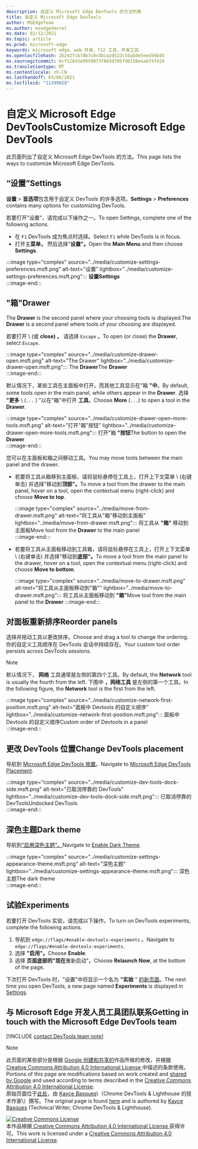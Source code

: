 ```yaml
---
description: 自定义 Microsoft Edge DevTools 的方法列表
title: 自定义 Microsoft Edge DevTools
author: MSEdgeTeam
ms.author: msedgedevrel
ms.date: 02/12/2021
ms.topic: article
ms.prod: microsoft-edge
keywords: microsoft edge、web 开发、f12 工具、开发工具
ms.openlocfilehash: 2b242fcb74b7c8cdbca2d523c55ab4e5eed56b45
ms.sourcegitcommit: 6cf12643e9959873f8b5d785fd6158eeab74f424
ms.translationtype: MT
ms.contentlocale: zh-CN
ms.lasthandoff: 03/06/2021
ms.locfileid: "11399028"
---
```

<!-- Copyright Kayce Basques 

   Licensed under the Apache License, Version 2.0 (the "License");
   you may not use this file except in compliance with the License.
   You may obtain a copy of the License at

       https://www.apache.org/licenses/LICENSE-2.0

   Unless required by applicable law or agreed to in writing, software
   distributed under the License is distributed on an "AS IS" BASIS,
   WITHOUT WARRANTIES OR CONDITIONS OF ANY KIND, either express or implied.
   See the License for the specific language governing permissions and
   limitations under the License.  -->

# <a name="customize-microsoft-edge-devtools"></a><span data-ttu-id="aab54-104">自定义 Microsoft Edge DevTools</span><span class="sxs-lookup"><span data-stu-id="aab54-104">Customize Microsoft Edge DevTools</span></span>  

<span data-ttu-id="aab54-105">此页面列出了自定义 Microsoft Edge DevTools 的方法。</span><span class="sxs-lookup"><span data-stu-id="aab54-105">This page lists the ways to customize Microsoft Edge DevTools.</span></span>  

## <a name="settings"></a><span data-ttu-id="aab54-106">“设置”</span><span class="sxs-lookup"><span data-stu-id="aab54-106">Settings</span></span>  

<span data-ttu-id="aab54-107">**设置**  > **首选项**包含用于自定义 DevTools 的许多选项。</span><span class="sxs-lookup"><span data-stu-id="aab54-107">**Settings** > **Preferences** contains many options for customizing DevTools.</span></span>  

<span data-ttu-id="aab54-108">若要打开"设置"，请完成以下操作之一。</span><span class="sxs-lookup"><span data-stu-id="aab54-108">To open Settings, complete one of the following actions.</span></span>  

*   <span data-ttu-id="aab54-109">在 `F1` DevTools 成为焦点时选择。</span><span class="sxs-lookup"><span data-stu-id="aab54-109">Select `F1` while DevTools is in focus.</span></span>  
*   <span data-ttu-id="aab54-110">打开主**菜单，** 然后选择"**设置"。**</span><span class="sxs-lookup"><span data-stu-id="aab54-110">Open the **Main Menu** and then choose **Settings**.</span></span>  
    
:::image type="complex" source="../media/customize-settings-preferences.msft.png" alt-text="设置" lightbox="../media/customize-settings-preferences.msft.png":::
   **<span data-ttu-id="aab54-112">设置</span><span class="sxs-lookup"><span data-stu-id="aab54-112">Settings</span></span>**  
:::image-end:::  

## <a name="drawer"></a><span data-ttu-id="aab54-113">"箱"</span><span class="sxs-lookup"><span data-stu-id="aab54-113">Drawer</span></span>  

<span data-ttu-id="aab54-114">The **Drawer** is the second panel where your choosing tools is displayed.</span><span class="sxs-lookup"><span data-stu-id="aab54-114">The **Drawer** is a second panel where tools of your choosing are displayed.</span></span>  

<span data-ttu-id="aab54-115">若要打开 \ (或 **close\) ，** 请选择 `Escape` 。</span><span class="sxs-lookup"><span data-stu-id="aab54-115">To open \(or close\) the **Drawer**, select `Escape`.</span></span>  

:::image type="complex" source="../media/customize-drawer-open.msft.png" alt-text="The Drawer" lightbox="../media/customize-drawer-open.msft.png":::
   <span data-ttu-id="aab54-117">The **Drawer**</span><span class="sxs-lookup"><span data-stu-id="aab54-117">The **Drawer**</span></span>  
:::image-end:::  

<span data-ttu-id="aab54-118">默认情况下，某些工具在主面板中打开，而其他工具显示在"箱 **"中**。</span><span class="sxs-lookup"><span data-stu-id="aab54-118">By default, some tools open in the main panel, while others appear in the **Drawer**.</span></span>  <span data-ttu-id="aab54-119">选择 **"更多** \ (`...` \) "以在"箱"中打开 **工具**。</span><span class="sxs-lookup"><span data-stu-id="aab54-119">Choose **More** \(`...`\) to open a tool in the **Drawer**.</span></span>  

:::image type="complex" source="../media/customize-drawer-open-more-tools.msft.png" alt-text="打开"箱"按钮" lightbox="../media/customize-drawer-open-more-tools.msft.png":::
   <span data-ttu-id="aab54-121">打开"箱 **"按钮**</span><span class="sxs-lookup"><span data-stu-id="aab54-121">The button to open the **Drawer**</span></span>  
:::image-end:::  

<span data-ttu-id="aab54-122">您可以在主面板和箱之间移动工具。</span><span class="sxs-lookup"><span data-stu-id="aab54-122">You may move tools between the main panel and the drawer.</span></span>  

*   <span data-ttu-id="aab54-123">若要将工具从箱移到主面板，请将鼠标悬停在工具上，打开上下文菜单 \ (右键单击\) 并选择"移动到**顶部"。**</span><span class="sxs-lookup"><span data-stu-id="aab54-123">To move a tool from the drawer to the main panel, hover on a tool, open the contextual menu \(right-click\) and choose **Move to top**.</span></span>  
    
    :::image type="complex" source="../media/move-from-drawer.msft.png" alt-text="将工具从"箱"移动到主面板" lightbox="../media/move-from-drawer.msft.png":::
       <span data-ttu-id="aab54-125">将工具从 **"箱"** 移动到主面板</span><span class="sxs-lookup"><span data-stu-id="aab54-125">Move tool from the **Drawer** to the main panel</span></span>  
    :::image-end:::  
    
*   <span data-ttu-id="aab54-126">若要将工具从主面板移动到工具箱，请将鼠标悬停在工具上，打开上下文菜单 \ (右键单击\) 并选择"移动到**底部"。**</span><span class="sxs-lookup"><span data-stu-id="aab54-126">To move a tool from the main panel to the drawer, hover on a tool, open the contextual menu \(right-click\) and choose **Move to bottom**.</span></span>  
    
    :::image type="complex" source="../media/move-to-drawer.msft.png" alt-text="将工具从主面板移动到"箱"" lightbox="../media/move-to-drawer.msft.png":::
       <span data-ttu-id="aab54-128">将工具从主面板移动到 **"箱"**</span><span class="sxs-lookup"><span data-stu-id="aab54-128">Move tool from the main panel to the **Drawer**</span></span>
    :::image-end:::  
    

## <a name="reorder-panels"></a><span data-ttu-id="aab54-129">对面板重新排序</span><span class="sxs-lookup"><span data-stu-id="aab54-129">Reorder panels</span></span>  

<span data-ttu-id="aab54-130">选择并拖动工具以更改排序。</span><span class="sxs-lookup"><span data-stu-id="aab54-130">Choose and drag a tool to change the ordering.</span></span>  <span data-ttu-id="aab54-131">你的自定义工具顺序在 DevTools 会话中持续存在。</span><span class="sxs-lookup"><span data-stu-id="aab54-131">Your custom tool order persists across DevTools sessions.</span></span>  

> [!NOTE]
> <span data-ttu-id="aab54-132">默认情况下， **网络** 工具通常是左侧的第四个工具。</span><span class="sxs-lookup"><span data-stu-id="aab54-132">By default, the **Network** tool is usually the fourth from the left.</span></span>  <span data-ttu-id="aab54-133">下图中 **，网络工具** 是左侧的第一个工具。</span><span class="sxs-lookup"><span data-stu-id="aab54-133">In the following figure, the **Network** tool is the first from the left.</span></span>  

:::image type="complex" source="../media/customize-network-first-position.msft.png" alt-text="面板中 Devtools 的自定义顺序" lightbox="../media/customize-network-first-position.msft.png":::
   <span data-ttu-id="aab54-135">面板中 Devtools 的自定义顺序</span><span class="sxs-lookup"><span data-stu-id="aab54-135">Custom order of Devtools in a panel</span></span>  
:::image-end:::  

## <a name="change-devtools-placement"></a><span data-ttu-id="aab54-136">更改 DevTools 位置</span><span class="sxs-lookup"><span data-stu-id="aab54-136">Change DevTools placement</span></span>  

<span data-ttu-id="aab54-137">导航到 [Microsoft Edge DevTools 放置][DevToolsPlacement]。</span><span class="sxs-lookup"><span data-stu-id="aab54-137">Navigate to [Microsoft Edge DevTools Placement][DevToolsPlacement].</span></span>  

:::image type="complex" source="../media/customize-dev-tools-dock-side.msft.png" alt-text="已取消停靠的 DevTools" lightbox="../media/customize-dev-tools-dock-side.msft.png":::
   <span data-ttu-id="aab54-139">已取消停靠的 DevTools</span><span class="sxs-lookup"><span data-stu-id="aab54-139">Undocked DevTools</span></span>  
:::image-end:::  

## <a name="dark-theme"></a><span data-ttu-id="aab54-140">深色主题</span><span class="sxs-lookup"><span data-stu-id="aab54-140">Dark theme</span></span>  

<span data-ttu-id="aab54-141">导航到["启用深色主题"。][DarkTheme]</span><span class="sxs-lookup"><span data-stu-id="aab54-141">Navigate to [Enable Dark Theme][DarkTheme].</span></span>  

:::image type="complex" source="../media/customize-settings-appearance-theme.msft.png" alt-text="深色主题" lightbox="../media/customize-settings-appearance-theme.msft.png":::
   <span data-ttu-id="aab54-143">深色主题</span><span class="sxs-lookup"><span data-stu-id="aab54-143">The dark theme</span></span>  
:::image-end:::  

## <a name="experiments"></a><span data-ttu-id="aab54-144">试验</span><span class="sxs-lookup"><span data-stu-id="aab54-144">Experiments</span></span>  

<span data-ttu-id="aab54-145">若要打开 DevTools 实验，请完成以下操作。</span><span class="sxs-lookup"><span data-stu-id="aab54-145">To turn on DevTools experiments, complete the following actions.</span></span>  

1.  <span data-ttu-id="aab54-146">导航到 `edge://flags/#enable-devtools-experiments` 。</span><span class="sxs-lookup"><span data-stu-id="aab54-146">Navigate to `edge://flags/#enable-devtools-experiments`.</span></span>  
1.  <span data-ttu-id="aab54-147">选择 **"启用"。**</span><span class="sxs-lookup"><span data-stu-id="aab54-147">Choose **Enable**.</span></span>  
1.  <span data-ttu-id="aab54-148">选择 **页面底部的"现在**重新启动"。</span><span class="sxs-lookup"><span data-stu-id="aab54-148">Choose **Relaunch Now**, at the bottom of the page.</span></span>  

<span data-ttu-id="aab54-149">下次打开 DevTools 时，"设置"中将显示一个名为 **"实验** " [的新页面](#settings)。</span><span class="sxs-lookup"><span data-stu-id="aab54-149">The next time you open DevTools, a new page named **Experiments** is displayed in [Settings](#settings).</span></span>  

## <a name="getting-in-touch-with-the-microsoft-edge-devtools-team"></a><span data-ttu-id="aab54-150">与 Microsoft Edge 开发人员工具团队联系</span><span class="sxs-lookup"><span data-stu-id="aab54-150">Getting in touch with the Microsoft Edge DevTools team</span></span>  

[!INCLUDE [contact DevTools team note](../includes/contact-devtools-team-note.md)]  

<!-- image links -->  

[ImageMoreIcon]: ../media/more-icon.msft.png  

<!-- links -->  

[DevToolsPlacement]: ./placement.md "更改 Microsoft Edge DevTools 放置 | Microsoft Docs"  
[DarkTheme]: ./dark-theme.md "在 Microsoft Edge DevTools |Microsoft Docs"  

> [!NOTE]
> <span data-ttu-id="aab54-153">此页面的某些部分是根据 [Google 创建和共享的][GoogleSitePolicies]作品所做的修改，并根据[ Creative Commons Attribution 4.0 International License ][CCA4IL]中描述的条款使用。</span><span class="sxs-lookup"><span data-stu-id="aab54-153">Portions of this page are modifications based on work created and [shared by Google][GoogleSitePolicies] and used according to terms described in the [Creative Commons Attribution 4.0 International License][CCA4IL].</span></span>  
> <span data-ttu-id="aab54-154">原始页面位于[此处](https://developers.google.com/web/tools/chrome-devtools/customize/index)，由 [Kayce Basques][KayceBasques]\（Chrome DevTools \& Lighthouse 的技术作家\）撰写。</span><span class="sxs-lookup"><span data-stu-id="aab54-154">The original page is found [here](https://developers.google.com/web/tools/chrome-devtools/customize/index) and is authored by [Kayce Basques][KayceBasques] \(Technical Writer, Chrome DevTools \& Lighthouse\).</span></span>  

[![Creative Commons License][CCby4Image]][CCA4IL]  
<span data-ttu-id="aab54-156">本作品根据[ Creative Commons Attribution 4.0 International License ][CCA4IL]获得许可。</span><span class="sxs-lookup"><span data-stu-id="aab54-156">This work is licensed under a [Creative Commons Attribution 4.0 International License][CCA4IL].</span></span>  

[CCA4IL]: https://creativecommons.org/licenses/by/4.0  
[CCby4Image]: https://i.creativecommons.org/l/by/4.0/88x31.png  
[GoogleSitePolicies]: https://developers.google.com/terms/site-policies  
[KayceBasques]: https://developers.google.com/web/resources/contributors/kaycebasques  
